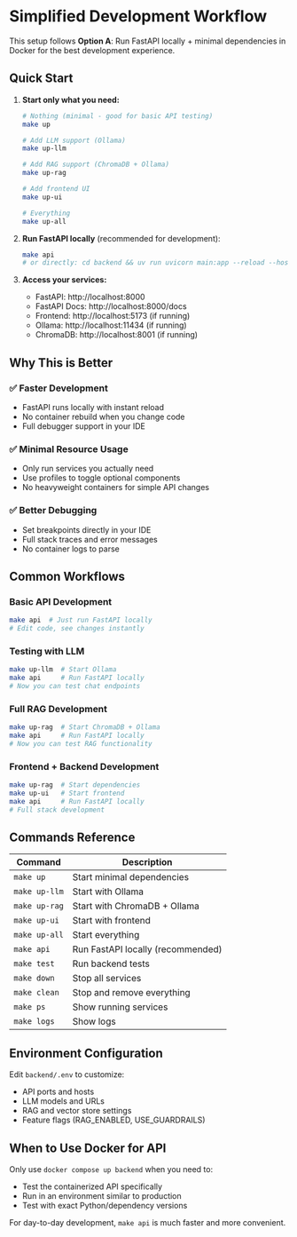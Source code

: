 # Simplified Development Workflow

This setup follows **Option A**: Run FastAPI locally + minimal dependencies in Docker for the best development experience.

## Quick Start

1. **Start only what you need:**
   ```bash
   # Nothing (minimal - good for basic API testing)
   make up
   
   # Add LLM support (Ollama)
   make up-llm
   
   # Add RAG support (ChromaDB + Ollama)  
   make up-rag
   
   # Add frontend UI
   make up-ui
   
   # Everything
   make up-all
   ```

2. **Run FastAPI locally** (recommended for development):
   ```bash
   make api
   # or directly: cd backend && uv run uvicorn main:app --reload --host 0.0.0.0 --port 8000
   ```

3. **Access your services:**
   - FastAPI: http://localhost:8000
   - FastAPI Docs: http://localhost:8000/docs
   - Frontend: http://localhost:5173 (if running)
   - Ollama: http://localhost:11434 (if running)
   - ChromaDB: http://localhost:8001 (if running)

## Why This is Better

### ✅ **Faster Development**
- FastAPI runs locally with instant reload
- No container rebuild when you change code
- Full debugger support in your IDE

### ✅ **Minimal Resource Usage**
- Only run services you actually need
- Use profiles to toggle optional components
- No heavyweight containers for simple API changes

### ✅ **Better Debugging**
- Set breakpoints directly in your IDE
- Full stack traces and error messages
- No container logs to parse

## Common Workflows

### Basic API Development
```bash
make api  # Just run FastAPI locally
# Edit code, see changes instantly
```

### Testing with LLM
```bash
make up-llm  # Start Ollama
make api     # Run FastAPI locally
# Now you can test chat endpoints
```

### Full RAG Development
```bash
make up-rag  # Start ChromaDB + Ollama
make api     # Run FastAPI locally
# Now you can test RAG functionality
```

### Frontend + Backend Development
```bash
make up-rag  # Start dependencies
make up-ui   # Start frontend
make api     # Run FastAPI locally
# Full stack development
```

## Commands Reference

| Command | Description |
|---------|-------------|
| `make up` | Start minimal dependencies |
| `make up-llm` | Start with Ollama |
| `make up-rag` | Start with ChromaDB + Ollama |
| `make up-ui` | Start with frontend |
| `make up-all` | Start everything |
| `make api` | Run FastAPI locally (recommended) |
| `make test` | Run backend tests |
| `make down` | Stop all services |
| `make clean` | Stop and remove everything |
| `make ps` | Show running services |
| `make logs` | Show logs |

## Environment Configuration

Edit `backend/.env` to customize:
- API ports and hosts
- LLM models and URLs
- RAG and vector store settings
- Feature flags (RAG_ENABLED, USE_GUARDRAILS)

## When to Use Docker for API

Only use `docker compose up backend` when you need to:
- Test the containerized API specifically
- Run in an environment similar to production
- Test with exact Python/dependency versions

For day-to-day development, `make api` is much faster and more convenient.